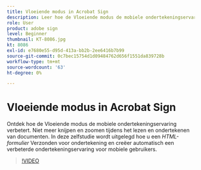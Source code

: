 ```yaml
---
title: Vloeiende modus in Acrobat Sign
description: Leer hoe de Vloeiende modus de mobiele ondertekeningservaring verbetert
role: User
product: adobe sign
level: Beginner
thumbnail: KT-8086.jpg
kt: 8086
exl-id: e7680e55-d95d-413a-bb2b-2ee6416b7b99
source-git-commit: 0c7bec15754d1d09484762d656f1551da839728b
workflow-type: tm+mt
source-wordcount: '63'
ht-degree: 0%

---
```


# Vloeiende modus in Acrobat Sign

Ontdek hoe de Vloeiende modus de mobiele ondertekeningservaring verbetert. Niet meer knijpen en zoomen tijdens het lezen en ondertekenen van documenten. In deze zelfstudie wordt uitgelegd hoe u een _HTML-formulier_ Verzonden voor ondertekening en creëer automatisch een verbeterde ondertekeningservaring voor mobiele gebruikers.

>[!VIDEO](https://video.tv.adobe.com/v/333803?hidetitle=true)
